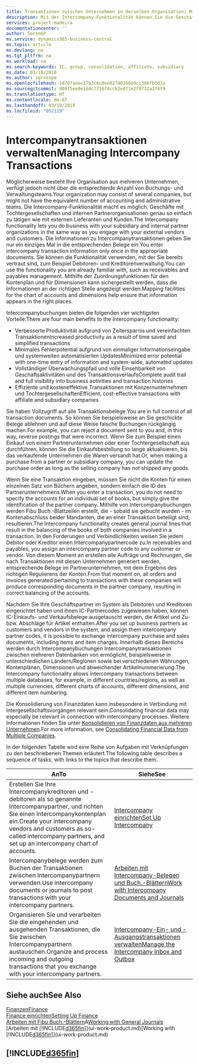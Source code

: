 ```yaml
---
title: Transaktionen zwischen Unternehmen in derselben Organisation| Microsoft Docs
description: Mit der Intercompany-Funktionalität können Sie die Geschäftsvorgänge und - transaktionen zwischen Unternehmen innerhalb derselben Organisation vereinfachen.
services: project-madeira
documentationcenter: ''
author: SorenGP
ms.service: dynamics365-business-central
ms.topic: article
ms.devlang: na
ms.tgt_pltfrm: na
ms.workload: na
ms.search.keywords: IC, group, consolidation, affiliate, subsidiary
ms.date: 03/18/2018
ms.author: sgroespe
ms.openlocfilehash: 1d707aeec37b3c6c0ee027d0266e9cc386fb5d3a
ms.sourcegitcommit: d09f5ee0e164c7716f4ccb2ed71e2f9732a1f4f9
ms.translationtype: HT
ms.contentlocale: de-AT
ms.lasthandoff: 03/19/2019
ms.locfileid: "852119"
---
```

# <a name="managing-intercompany-transactions"></a><span data-ttu-id="a4942-103">Intercompanytransaktionen verwalten</span><span class="sxs-lookup"><span data-stu-id="a4942-103">Managing Intercompany Transactions</span></span>
<span data-ttu-id="a4942-104">Möglicherweise besteht Ihre Organisation aus mehreren Unternehmen, verfügt jedoch nicht über die entsprechende Anzahl von Buchungs- und Verwaltungsteams.</span><span class="sxs-lookup"><span data-stu-id="a4942-104">Your organization may consist of several companies, but might not have the equivalent number of accounting and administrative teams.</span></span> <span data-ttu-id="a4942-105">Die Intercompany-Funktionalität macht es möglich, Geschäfte mit Tochtergesellschaften und internen Partnerorganisationen genau so einfach zu tätigen wie mit externen Lieferanten und Kunden.</span><span class="sxs-lookup"><span data-stu-id="a4942-105">The Intercompany functionality lets you do business with your subsidiary and internal partner organizations in the same way as you engage with your external vendors and customers.</span></span> <span data-ttu-id="a4942-106">Die Informationen zu Intercompanytransaktionen geben Sie nur ein einziges Mal in die entsprechenden Belege ein.</span><span class="sxs-lookup"><span data-stu-id="a4942-106">You enter intercompany transaction information only once in the appropriate documents.</span></span> <span data-ttu-id="a4942-107">Sie können die Funktionalität verwenden, mit der Sie bereits vertraut sind, zum Beispiel Debitoren- und Kreditorenverwaltung.</span><span class="sxs-lookup"><span data-stu-id="a4942-107">You can use the functionality you are already familiar with, such as receivables and payables management.</span></span> <span data-ttu-id="a4942-108">Mithilfe der Zuordnungsfunktionen für den Kontenplan und für Dimensionen kann sichergestellt werden, dass die Informationen an der richtigen Stelle angezeigt werden.</span><span class="sxs-lookup"><span data-stu-id="a4942-108">Mapping facilities for the chart of accounts and dimensions help ensure that information appears in the right places.</span></span>  

<span data-ttu-id="a4942-109">Intercompanybuchungen bieten die folgenden vier wichtigsten Vorteile:</span><span class="sxs-lookup"><span data-stu-id="a4942-109">There are four main benefits to the Intercompany functionality:</span></span>  

- <span data-ttu-id="a4942-110">Verbesserte Produktivität aufgrund von Zeitersparnis und vereinfachten Transaktionen</span><span class="sxs-lookup"><span data-stu-id="a4942-110">Increased productivity as a result of time saved and simplified transactions</span></span>  
- <span data-ttu-id="a4942-111">Minimales Fehlerpotential aufgrund von einmaliger Informationseingabe und systemweiten automatisierten Updates</span><span class="sxs-lookup"><span data-stu-id="a4942-111">Minimized error potential with one-time entry of information and system-wide, automated updates</span></span>  
- <span data-ttu-id="a4942-112">Vollständiger Überwachungspfad und volle Einsehbarkeit von Geschäftsaktivitäten und des Transaktionsverlaufs</span><span class="sxs-lookup"><span data-stu-id="a4942-112">Complete audit trail and full visibility into business activities and transaction histories</span></span>  
- <span data-ttu-id="a4942-113">Effiziente und kosteneffektive Transaktionen mit Konzernunternehmen und Tochtergesellschaften</span><span class="sxs-lookup"><span data-stu-id="a4942-113">Efficient, cost-effective transactions with affiliate and subsidiary companies</span></span>  

<span data-ttu-id="a4942-114">Sie haben Vollzugriff auf alle Transaktionsbelege.</span><span class="sxs-lookup"><span data-stu-id="a4942-114">You are in full control of all transaction documents.</span></span> <span data-ttu-id="a4942-115">So können Sie beispielsweise an Sie geschickte Belege ablehnen und auf diese Weise falsche Buchungen rückgängig machen.</span><span class="sxs-lookup"><span data-stu-id="a4942-115">For example, you can reject a document sent to you and, in this way, reverse postings that were incorrect.</span></span> <span data-ttu-id="a4942-116">Wenn Sie zum Beispiel einen Einkauf von einem Partnerunternehmen oder einer Tochtergesellschaft aus durchführen, können Sie die Einkaufsbestellung so lange aktualisieren, bis das verkaufende Unternehmen die Waren versandt hat.</span><span class="sxs-lookup"><span data-stu-id="a4942-116">Or, when making a purchase from a partner or subsidiary company, you can update the purchase order as long as the selling company has not shipped any goods.</span></span>  

<span data-ttu-id="a4942-117">Wenn Sie eine Transaktion eingeben, müssen Sie nicht die Konten für einen einzelnen Satz von Büchern angeben, sondern einfach die ID des Partnerunternehmens.</span><span class="sxs-lookup"><span data-stu-id="a4942-117">When you enter a transaction, you do not need to specify the accounts for an individual set of books, but simply give the identification of the partner company.</span></span> <span data-ttu-id="a4942-118">Mithilfe von Intercompanybuchungen werden Fibu Buch.-Blattzeilen erstellt, die - sobald sie gebucht wurden - im Kontenabschluss beider Mandanten, die an einer Transaktion beteiligt sind, resultieren.</span><span class="sxs-lookup"><span data-stu-id="a4942-118">The Intercompany functionality creates general journal lines that result in the balancing of the books of both companies involved in a transaction.</span></span> <span data-ttu-id="a4942-119">In den Forderungen und Verbindlichkeiten weisen Sie jedem Debitor oder Kreditor einen Intercompanypartnercode zu.</span><span class="sxs-lookup"><span data-stu-id="a4942-119">In receivables and payables, you assign an intercompany partner code to any customer or vendor.</span></span> <span data-ttu-id="a4942-120">Von diesem Moment an erstellen alle Aufträge und Rechnungen, die nach Transaktionen mit diesen Unternehmen generiert werden, entsprechende Belege im Partnerunternehmen, mit dem Ergebnis des richtigen Regulierens der Konten.</span><span class="sxs-lookup"><span data-stu-id="a4942-120">From that moment on, all orders and invoices generated pertaining to transactions with these companies will produce corresponding documents in the partner company, resulting in correct balancing of the accounts.</span></span>  

 <span data-ttu-id="a4942-121">Nachdem Sie Ihre Geschäftspartner im System als Debitoren und Kreditoren eingerichtet haben und ihnen IC-Partnercodes zugewiesen haben, können IC-Einkaufs- und Verkaufsbelege ausgetauscht werden, die Artikel und Zu- bzw. Abschläge für Artikel enthalten.</span><span class="sxs-lookup"><span data-stu-id="a4942-121">After you set up business partners as customers and vendors in the system, and assign them intercompany partner codes, it is possible to exchange intercompany purchase and sales documents, including items and item charges.</span></span> <span data-ttu-id="a4942-122">Innerhalb dieses Bereichs werden durch Intercompanybuchungen Intercompanytransaktionen zwischen mehreren Datenbanken von  ermöglicht, beispielsweise in unterschiedlichen Ländern/Regionen sowie bei verschiedenen Währungen, Kontenplänen, Dimensionen und abweichender Artikelnummerierung.</span><span class="sxs-lookup"><span data-stu-id="a4942-122">The Intercompany functionality allows intercompany transactions between multiple databases, for example, in different countries/regions, as well as multiple currencies, different charts of accounts, different dimensions, and different item numbering.</span></span>  

<span data-ttu-id="a4942-123">Die Konsolidierung von Finanzdaten kann insbesondere in Verbindung mit Intergesellschaftsvorgängen relevant sein.</span><span class="sxs-lookup"><span data-stu-id="a4942-123">Consolidating financial data may especially be relevant in connection with intercompany processes.</span></span> <span data-ttu-id="a4942-124">Weitere Informationen finden Sie unter [Konsolidieren von Finanzdaten aus mehreren Unternehmen](finance-consolidated-company-reporting.md).</span><span class="sxs-lookup"><span data-stu-id="a4942-124">For more information, see [Consolidating Financial Data from Multiple Companies](finance-consolidated-company-reporting.md).</span></span>

<span data-ttu-id="a4942-125">In der folgenden Tabelle wird eine Reihe von Aufgaben mit Verknüpfungen zu den beschriebenen Themen erläutert.</span><span class="sxs-lookup"><span data-stu-id="a4942-125">The following table describes a sequence of tasks, with links to the topics that describe them.</span></span>

 |<span data-ttu-id="a4942-126">An</span><span class="sxs-lookup"><span data-stu-id="a4942-126">To</span></span> |<span data-ttu-id="a4942-127">Siehe</span><span class="sxs-lookup"><span data-stu-id="a4942-127">See</span></span>|
 |---|---|
 |<span data-ttu-id="a4942-128">Erstellen Sie Ihre Intercompanykreditoren und -debitoren als so genannte Intercompanypartner, und richten Sie einen Intercompanykontenplan ein.</span><span class="sxs-lookup"><span data-stu-id="a4942-128">Create your intercompany vendors and customers as so-called intercompany partners, and set up an intercompany chart of accounts.</span></span>|[<span data-ttu-id="a4942-129">Intercompany einrichten</span><span class="sxs-lookup"><span data-stu-id="a4942-129">Set Up Intercompany</span></span>](intercompany-how-setup.md)|
 |<span data-ttu-id="a4942-130">Intercompanybelege werden zum Buchen der Transaktionen zwischen Intercompanypartnern verwenden.</span><span class="sxs-lookup"><span data-stu-id="a4942-130">Use intercompany documents or journals to post transactions with your intercompany partners.</span></span>|[<span data-ttu-id="a4942-131">Arbeiten mit Intercompany-Belegen und Buch.-Blättern</span><span class="sxs-lookup"><span data-stu-id="a4942-131">Work with Intercompany Documents and Journals</span></span>](intercompany-how-work-documents-journals.md)|
 |<span data-ttu-id="a4942-132">Organisieren Sie und verarbeiten Sie die eingehenden und ausgehenden Transaktionen, die Sie zwischen Intercompanypartnern austauschen.</span><span class="sxs-lookup"><span data-stu-id="a4942-132">Organize and process incoming and outgoing transactions that you exchange with your intercompany partners.</span></span>|[<span data-ttu-id="a4942-133">Intercompany-Ein- und -Ausgangstransaktionen verwalten</span><span class="sxs-lookup"><span data-stu-id="a4942-133">Manage the Intercompany Inbox and Outbox</span></span>](intercompany-how-manage-intercompany-inbox.md)|

## <a name="see-also"></a><span data-ttu-id="a4942-134">Siehe auch</span><span class="sxs-lookup"><span data-stu-id="a4942-134">See Also</span></span>
[<span data-ttu-id="a4942-135">Finanzen</span><span class="sxs-lookup"><span data-stu-id="a4942-135">Finance</span></span>](finance.md)  
[<span data-ttu-id="a4942-136">Finance einrichten</span><span class="sxs-lookup"><span data-stu-id="a4942-136">Setting Up Finance</span></span>](finance-setup-finance.md)  
<span data-ttu-id="a4942-137">[Arbeiten mit Fibu Buch.-Blättern](ui-work-general-journals.md)A</span><span class="sxs-lookup"><span data-stu-id="a4942-137">[Working with General Journals](ui-work-general-journals.md)</span></span>  
<span data-ttu-id="a4942-138">[Arbeiten mit [!INCLUDE[d365fin](includes/d365fin_md.md)]](ui-work-product.md)</span><span class="sxs-lookup"><span data-stu-id="a4942-138">[Working with [!INCLUDE[d365fin](includes/d365fin_md.md)]](ui-work-product.md)</span></span>

## [!INCLUDE[d365fin](includes/free_trial_md.md)]  
